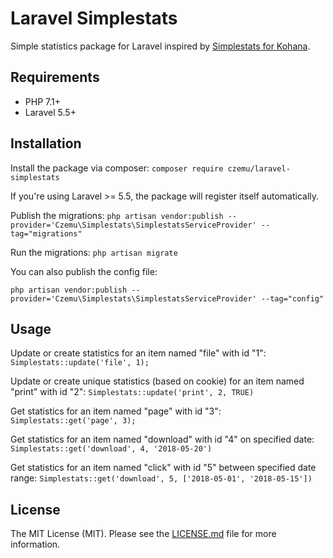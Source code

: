 # Laravel Simplestats

Simple statistics package for Laravel inspired by [Simplestats for Kohana](https://github.com/creatoro/simplestats).

## Requirements

* PHP 7.1+
* Laravel 5.5+

## Installation

Install the package via composer:
`composer require czemu/laravel-simplestats`

If you're using Laravel >= 5.5, the package will register itself automatically.

Publish the migrations:
`php artisan vendor:publish --provider='Czemu\Simplestats\SimplestatsServiceProvider' --tag="migrations"`

Run the migrations:
`php artisan migrate`

You can also publish the config file:

`php artisan vendor:publish --provider='Czemu\Simplestats\SimplestatsServiceProvider' --tag="config"`

## Usage

Update or create statistics for an item named "file" with id "1":
`Simplestats::update('file', 1);`

Update or create unique statistics (based on cookie) for an item named "print" with id "2":
`Simplestats::update('print', 2, TRUE)`

Get statistics for an item named "page" with id "3":
`Simplestats::get('page', 3);`

Get statistics for an item named "download" with id "4" on specified date:
`Simplestats::get('download', 4, '2018-05-20')`

Get statistics for an item named "click" with id "5" between specified date range:
`Simplestats::get('download', 5, ['2018-05-01', '2018-05-15'])`

## License

The MIT License (MIT). Please see the [LICENSE.md](LICENSE.md) file for more information.
